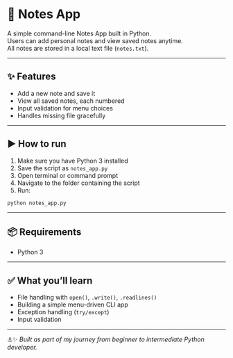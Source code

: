 # 📝 Notes App

A simple command-line Notes App built in Python.  
Users can add personal notes and view saved notes anytime.  
All notes are stored in a local text file (`notes.txt`).

---

## ✨ Features
- Add a new note and save it
- View all saved notes, each numbered
- Input validation for menu choices
- Handles missing file gracefully

---

## ▶️ How to run
1. Make sure you have Python 3 installed
2. Save the script as `notes_app.py`
3. Open terminal or command prompt
4. Navigate to the folder containing the script
5. Run: 

```bash
python notes_app.py
```

---

## 📦 Requirements
- Python 3

---

## ✅ What you’ll learn
- File handling with `open()`, `.write()`, `.readlines()`
- Building a simple menu-driven CLI app
- Exception handling (`try/except`)
- Input validation

---

⚓✨ *Built as part of my journey from beginner to intermediate Python developer.*
